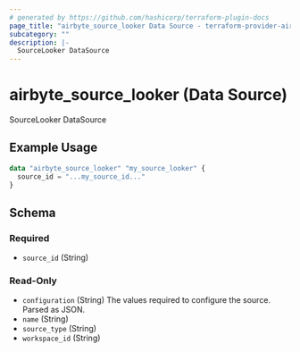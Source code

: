 ```yaml
---
# generated by https://github.com/hashicorp/terraform-plugin-docs
page_title: "airbyte_source_looker Data Source - terraform-provider-airbyte"
subcategory: ""
description: |-
  SourceLooker DataSource
---
```


# airbyte_source_looker (Data Source)

SourceLooker DataSource

## Example Usage

```terraform
data "airbyte_source_looker" "my_source_looker" {
  source_id = "...my_source_id..."
}
```

<!-- schema generated by tfplugindocs -->
## Schema

### Required

- `source_id` (String)

### Read-Only

- `configuration` (String) The values required to configure the source. Parsed as JSON.
- `name` (String)
- `source_type` (String)
- `workspace_id` (String)
